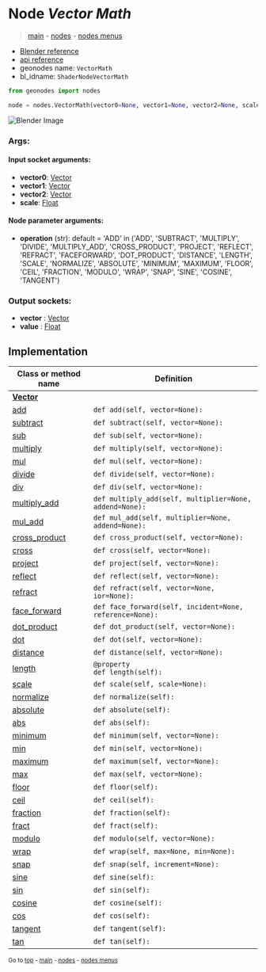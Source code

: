 # Node *Vector Math*

> [main](../index.md) - [nodes](nodes.md) - [nodes menus](nodes_menus.md)

- [Blender reference](https://docs.blender.org/manual/en/latest/modeling/geometry_nodes/vector/vector_math.html)
- [api reference](https://docs.blender.org/api/current/bpy.types.ShaderNodeVectorMath.html)
- geonodes name: `VectorMath`
- bl_idname: `ShaderNodeVectorMath`

```python
from geonodes import nodes

node = nodes.VectorMath(vector0=None, vector1=None, vector2=None, scale=None, operation='ADD')
```

![Blender Image](https://docs.blender.org/manual/en/latest/_images/node-types_ShaderNodeVectorMath.webp)

### Args:

#### Input socket arguments:

- **vector0**: [Vector](Vector.md)
- **vector1**: [Vector](Vector.md)
- **vector2**: [Vector](Vector.md)
- **scale**: [Float](Float.md)

#### Node parameter arguments:

- **operation** (str): default = 'ADD' in ('ADD', 'SUBTRACT', 'MULTIPLY', 'DIVIDE', 'MULTIPLY_ADD', 'CROSS_PRODUCT', 'PROJECT', 'REFLECT', 'REFRACT', 'FACEFORWARD', 'DOT_PRODUCT', 'DISTANCE', 'LENGTH', 'SCALE', 'NORMALIZE', 'ABSOLUTE', 'MINIMUM', 'MAXIMUM', 'FLOOR', 'CEIL', 'FRACTION', 'MODULO', 'WRAP', 'SNAP', 'SINE', 'COSINE', 'TANGENT')

### Output sockets:

- **vector** : [Vector](Vector.md)
- **value** : [Float](Float.md)

## Implementation

| Class or method name | Definition |
|----------------------|------------|
| **[Vector](Vector.md)** |
| [add](Vector.md#add) | `def add(self, vector=None):` |
| [subtract](Vector.md#subtract) | `def subtract(self, vector=None):` |
| [sub](Vector.md#sub) | `def sub(self, vector=None):` |
| [multiply](Vector.md#multiply) | `def multiply(self, vector=None):` |
| [mul](Vector.md#mul) | `def mul(self, vector=None):` |
| [divide](Vector.md#divide) | `def divide(self, vector=None):` |
| [div](Vector.md#div) | `def div(self, vector=None):` |
| [multiply_add](Vector.md#multiply_add) | `def multiply_add(self, multiplier=None, addend=None):` |
| [mul_add](Vector.md#mul_add) | `def mul_add(self, multiplier=None, addend=None):` |
| [cross_product](Vector.md#cross_product) | `def cross_product(self, vector=None):` |
| [cross](Vector.md#cross) | `def cross(self, vector=None):` |
| [project](Vector.md#project) | `def project(self, vector=None):` |
| [reflect](Vector.md#reflect) | `def reflect(self, vector=None):` |
| [refract](Vector.md#refract) | `def refract(self, vector=None, ior=None):` |
| [face_forward](Vector.md#face_forward) | `def face_forward(self, incident=None, reference=None):` |
| [dot_product](Vector.md#dot_product) | `def dot_product(self, vector=None):` |
| [dot](Vector.md#dot) | `def dot(self, vector=None):` |
| [distance](Vector.md#distance) | `def distance(self, vector=None):` |
| [length](Vector.md#length-property) | `@property`<br> `def length(self):` |
| [scale](Vector.md#scale) | `def scale(self, scale=None):` |
| [normalize](Vector.md#normalize) | `def normalize(self):` |
| [absolute](Vector.md#absolute) | `def absolute(self):` |
| [abs](Vector.md#abs) | `def abs(self):` |
| [minimum](Vector.md#minimum) | `def minimum(self, vector=None):` |
| [min](Vector.md#min) | `def min(self, vector=None):` |
| [maximum](Vector.md#maximum) | `def maximum(self, vector=None):` |
| [max](Vector.md#max) | `def max(self, vector=None):` |
| [floor](Vector.md#floor) | `def floor(self):` |
| [ceil](Vector.md#ceil) | `def ceil(self):` |
| [fraction](Vector.md#fraction) | `def fraction(self):` |
| [fract](Vector.md#fract) | `def fract(self):` |
| [modulo](Vector.md#modulo) | `def modulo(self, vector=None):` |
| [wrap](Vector.md#wrap) | `def wrap(self, max=None, min=None):` |
| [snap](Vector.md#snap) | `def snap(self, increment=None):` |
| [sine](Vector.md#sine) | `def sine(self):` |
| [sin](Vector.md#sin) | `def sin(self):` |
| [cosine](Vector.md#cosine) | `def cosine(self):` |
| [cos](Vector.md#cos) | `def cos(self):` |
| [tangent](Vector.md#tangent) | `def tangent(self):` |
| [tan](Vector.md#tan) | `def tan(self):` |

<sub>Go to [top](#node-Vector-Math) - [main](../index.md) - [nodes](nodes.md) - [nodes menus](nodes_menus.md)</sub>

